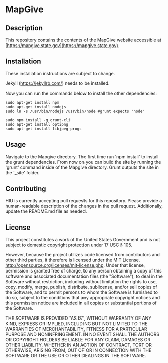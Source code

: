 MapGive
================
## Description

This repository contains the contents of the MapGive website accessible at [https://mapgive.state.gov](https://mapgive.state.gov).

## Installation

These installation instructions are subject to change.

Jekyll (https://jekyllrb.com/) needs to be installed.

Now you can run the commands below to install the other dependencies:

```
sudo apt-get install npm
sudo apt-get install nodejs
sudo ln -s /usr/bin/nodejs /usr/bin/node #grunt expects "node"

sudo npm install -g grunt-cli
sudo apt-get install optipng
sudo apt-get install libjpeg-progs
```

## Usage

Navigate to the Mapgive directory. The first time run 'npm install' to install the grunt dependencies. From now on you can build the site by running the 'grunt' command inside of the Mapgive directory. Grunt outputs the site in the '_site' folder.

## Contributing

HIU is currently accepting pull requests for this repository. Please provide a human-readable description of the changes in the pull request. Additionally, update the README.md file as needed.

## License
This project constitutes a work of the United States Government and is not subject to domestic copyright protection under 17 USC § 105.

However, because the project utilizes code licensed from contributors and other third parties, it therefore is licensed under the MIT License. http://opensource.org/licenses/mit-license.php. Under that license, permission is granted free of charge, to any person obtaining a copy of this software and associated documentation files (the "Software"), to deal in the Software without restriction, including without limitation the rights to use, copy, modify, merge, publish, distribute, sublicense, and/or sell copies of the Software, and to permit persons to whom the Software is furnished to do so, subject to the conditions that any appropriate copyright notices and this permission notice are included in all copies or substantial portions of the Software.

THE SOFTWARE IS PROVIDED "AS IS", WITHOUT WARRANTY OF ANY KIND, EXPRESS OR IMPLIED, INCLUDING BUT NOT LIMITED TO THE WARRANTIES OF MERCHANTABILITY, FITNESS FOR A PARTICULAR PURPOSE AND NONINFRINGEMENT. IN NO EVENT SHALL THE AUTHORS OR COPYRIGHT HOLDERS BE LIABLE FOR ANY CLAIM, DAMAGES OR OTHER LIABILITY, WHETHER IN AN ACTION OF CONTRACT, TORT OR OTHERWISE, ARISING FROM, OUT OF OR IN CONNECTION WITH THE SOFTWARE OR THE USE OR OTHER DEALINGS IN THE SOFTWARE.



